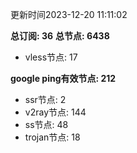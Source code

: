 更新时间2023-12-20 11:11:02

**总订阅: 36**
**总节点: 6438**
- vless节点: 17

**google ping有效节点: 212**
- ssr节点: 2
- v2ray节点: 144
- ss节点: 48
- trojan节点: 18
